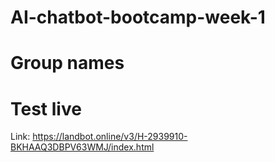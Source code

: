 # AI-chatbot-bootcamp-week-1
# Group names


# Test live
Link: https://landbot.online/v3/H-2939910-BKHAAQ3DBPV63WMJ/index.html
